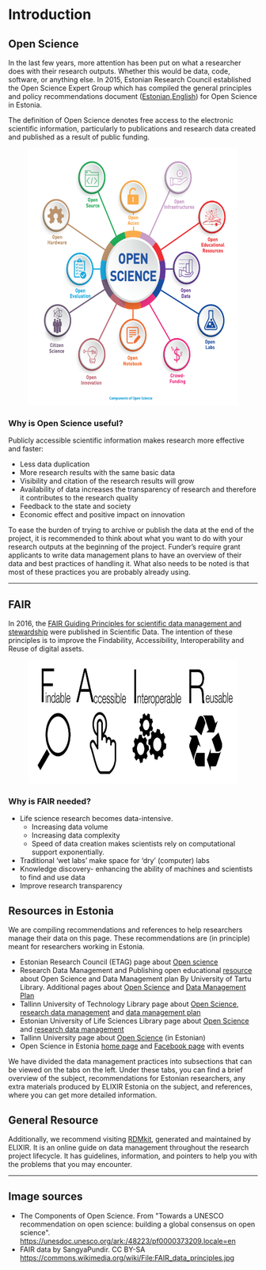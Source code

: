  
 # Introduction
 
## Open Science

In the last few years, more attention has been put on what a researcher does with their research outputs. Whether this would be data, code, software, or anything else. In 2015, Estonian Research Council established the Open Science Expert Group which has compiled the general principles and policy recommendations document ([Estonian](https://www.etag.ee/wp-content/uploads/2016/07/Avatud_Teadus_Eestis_1.0.pdf),[English](https://www.etag.ee/wp-content/uploads/2017/03/Open-Science-in-Estonia-Principles-and-Recommendations-final.pdf))  for Open Science in Estonia.

The definition of Open Science denotes free access to the electronic scientific information, particularly to publications and research data created and published as a result of public funding.

<figure>
    <img src="Components_of_Open_Science_UNESCO_2020.png" width="550" height="520"
         alt="The Components of Open Science">
</figure>


### Why is Open Science useful?
Publicly accessible scientific information makes research more effective and faster:
- Less data duplication 
- More research results with the same basic data 
- Visibility and citation of the research results will grow 
- Availability of data increases the transparency of research and therefore it contributes to the research quality 
- Feedback to the state and society
- Economic effect and positive impact on innovation

To ease the burden of trying to archive or publish the data at the end of the project, it is recommended to think about what you want to do with your research outputs at the beginning of the project. Funder’s require grant applicants to write data management plans to have an overview of their data and best practices of handling it. What also needs to be noted is that most of these practices you are probably already using.

---------------------------------------

## FAIR

In 2016, the [FAIR Guiding Principles for scientific data management and stewardship](https://www.nature.com/articles/sdata201618) were published in Scientific Data. The intention of these principles is to improve the Findability, Accessibility, Interoperability and Reuse of digital assets.

<figure>
    <img src="FAIR_data_principles.jpg" width="700" height="250"
         alt="FAIR">
</figure>

### Why is FAIR needed?

- Life science research becomes data-intensive. 
  - Increasing data volume 
  - Increasing data complexity 
  - Speed of data creation makes scientists rely on computational support exponentially.
- Traditional ‘wet labs’ make space for ‘dry’ (computer) labs
- Knowledge discovery- enhancing the ability of machines and scientists to find and use data
- Improve research transparency

## Resources in Estonia

We are compiling recommendations and references to help researchers manage their data on this page. These recommendations are (in principle) meant for researchers working in Estonia. 

- Estonian Research Council (ETAG) page about [Open science](https://etag.ee/en/activities/open-science/) 
- Research Data Management and Publishing open educational [resource](https://sisu.ut.ee/andmekursus/home0) about Open Science and Data Management plan By University of Tartu Library. Additional pages about [Open Science](https://utlib.ut.ee/en/open-science) and [Data Management Plan](https://utlib.ut.ee/en/data-management-plan-dmp)
- Tallinn University of Technology Library page about [Open Science](https://taltech.ee/en/library/open-science), [research data management](https://taltech.ee/en/library/research-data-management) and [data management plan](https://taltech.ee/en/library/data-management-plan)
- Estonian University of Life Sciences Library page about [Open Science](https://library.emu.ee/en/research/open-science/) and [research data management](https://library.emu.ee/en/research/research-data-management/)
- Tallinn University page about [Open Science](https://www.tlu.ee/avatud-teadus) (in Estonian)
- Open Science in Estonia [home page](https://www.avatudteadus.ee/en/home/) and [Facebook page](https://www.facebook.com/avatudteadus) with events


We have divided the data management practices into subsections that can be viewed on the tabs on the left. Under these tabs, you can find a brief overview of the subject, recommendations for Estonian researchers, any extra materials produced by ELIXIR Estonia on the subject, and references, where you can get more detailed information. 

## General Resource

Additionally, we recommend visiting [RDMkit](https://rdmkit.elixir-europe.org/), generated and maintained by ELIXIR. It is an online guide on data management throughout the research project lifecycle. It has guidelines, information, and pointers to help you with the problems that you may encounter. 

---------------------------------------

## Image sources

* The Components of Open Science. From "Towards a UNESCO recommendation on open science: building a global consensus on open science". https://unesdoc.unesco.org/ark:/48223/pf0000373209.locale=en
* FAIR data by 	SangyaPundir. CC BY-SA  https://commons.wikimedia.org/wiki/File:FAIR_data_principles.jpg
